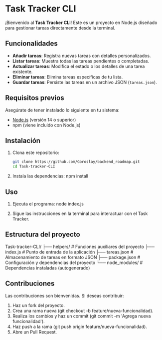 # Task Tracker CLI

¡Bienvenido al **Task Tracker CLI**! Este es un proyecto en Node.js diseñado para gestionar tareas directamente desde la terminal. 

## Funcionalidades

- **Añadir tareas**: Registra nuevas tareas con detalles personalizados.
- **Listar tareas**: Muestra todas las tareas pendientes o completadas.
- **Actualizar tareas**: Modifica el estado o los detalles de una tarea existente.
- **Eliminar tareas**: Elimina tareas específicas de tu lista.
- **Guardar tareas**: Persiste las tareas en un archivo JSON (`tareas.json`).

## Requisitos previos

Asegúrate de tener instalado lo siguiente en tu sistema:

- [Node.js](https://nodejs.org/) (versión 14 o superior)
- npm (viene incluido con Node.js)

## Instalación

1. Clona este repositorio:

   ```bash
   git clone https://github.com/Goroslay/backend_roadmap.git
   cd Task-tracker-CLI
   
2. Instala las dependencias:
   npm install

## Uso

1. Ejecuta el programa:
   node index.js

2. Sigue las instrucciones en la terminal para interactuar con el Task Tracker.

## Estructura del proyecto

   Task-tracker-CLI/
   ├── helpers/           # Funciones auxiliares del proyecto
   ├── index.js           # Punto de entrada de la aplicación
   ├── tareas.json        # Almacenamiento de tareas en formato JSON
   ├── package.json       # Configuración y dependencias del proyecto
   └── node_modules/      # Dependencias instaladas (autogenerado)


## Contribuciones

   Las contribuciones son bienvenidas. Si deseas contribuir:

   1. Haz un fork del proyecto.
   2. Crea una rama nueva (git checkout -b feature/nueva-funcionalidad).
   3. Realiza los cambios y haz un commit (git commit -m 'Agrega nueva funcionalidad').
   4. Haz push a la rama (git push origin feature/nueva-funcionalidad).
   5. Abre un Pull Request.
